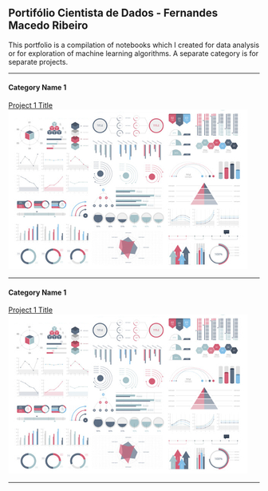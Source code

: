 ## Portifólio Cientista de Dados - Fernandes Macedo Ribeiro
<p>
This portfolio is a compilation of notebooks which I created for data analysis or for exploration of machine learning algorithms. A separate category is for separate projects.
</p>

---

#### Category Name 1 

[Project 1 Title](/sample_page)
<img src="images/dummy_thumbnail.jpg?raw=true"/>

---

#### Category Name 1 

[Project 1 Title](/sample_page)
<img src="images/dummy_thumbnail.jpg?raw=true"/>

---

